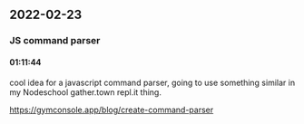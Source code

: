 ## 2022-02-23

### **JS command parser**
#### 01:11:44
cool idea for a javascript command parser, going to use something similar in my Nodeschool gather.town repl.it thing.

https://gymconsole.app/blog/create-command-parser
